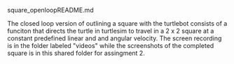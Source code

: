 square_openloopREADME.md 

The closed loop version of outlining a square with the turtlebot consists of a funciton that directs the turtle in turtlesim to travel in a 2 x 2 square at a constant predefined linear and and angular velocity. The screen recording is in the folder labeled "videos" while the screenshots of the completed square is in this shared folder for assingment 2.
